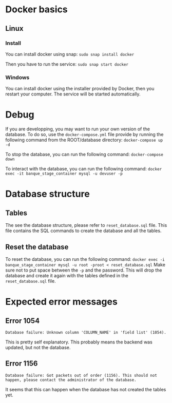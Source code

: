 # Docker basics

## Linux

### Install

You can install docker using snap:
`sudo snap install docker`

Then you have to run the service:
`sudo snap start docker`

### Windows

You can install docker using the installer provided by Docker, then you restart your computer.
The service will be started automatically.

# Debug

If you are developping, you may want to run your own version of the database. 
To do so, use the `docker-compose.yml` file provide by running the following command from the ROOT/database directory:
`docker-compose up -d`

To stop the database, you can run the following command:
`docker-compose down`

To interact with the database, you can run the following command: 
`docker exec -it banque_stage_container mysql -u devuser -p`


# Database structure

## Tables 

The see the database structure, please refer to `reset_database.sql` file.
This file contains the SQL commands to create the database and all the tables.

## Reset the database

To reset the database, you can run the following command:
`docker exec -i banque_stage_container mysql -u root -proot < reset_database.sql`
Make sure not to put space between the `-p` and the password.
This will drop the database and create it again with the tables defined in the `reset_database.sql` file.

# Expected error messages

## Error 1054
`Database failure: Unknown column 'COLUMN_NAME' in 'field list' (1054).`

This is pretty self explanatory. This probably means the backend was updated, but not the database.

## Error 1156
`Database failure: Got packets out of order (1156). This should not happen, please contact the administrator of the database.`

It seems that this can happen when the database has not created the tables yet.


